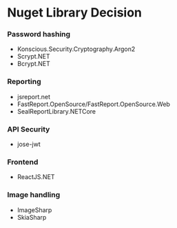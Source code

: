 # Nuget Library Decision

### Password hashing
- Konscious.Security.Cryptography.Argon2
- Scrypt.NET
- Bcrypt.NET

### Reporting
- jsreport.net
- FastReport.OpenSource/FastReport.OpenSource.Web
- SealReportLibrary.NETCore

### API Security
- jose-jwt

### Frontend
- ReactJS.NET

### Image handling
- ImageSharp
- SkiaSharp

